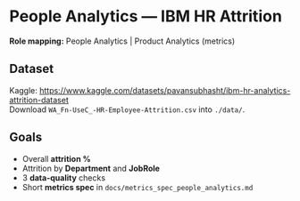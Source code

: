 # People Analytics — IBM HR Attrition

**Role mapping:** People Analytics | Product Analytics (metrics)

## Dataset
Kaggle: https://www.kaggle.com/datasets/pavansubhasht/ibm-hr-analytics-attrition-dataset  
Download `WA_Fn-UseC_-HR-Employee-Attrition.csv` into `./data/`.

## Goals
- Overall **attrition %**
- Attrition by **Department** and **JobRole**
- 3 **data-quality** checks
- Short **metrics spec** in `docs/metrics_spec_people_analytics.md`

